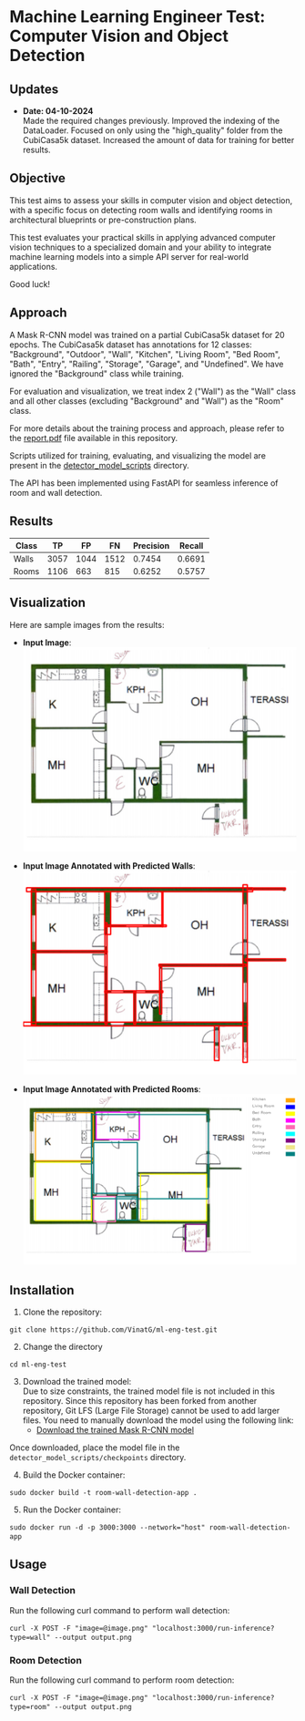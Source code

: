 # Machine Learning Engineer Test: Computer Vision and Object Detection

## Updates

- **Date: 04-10-2024**  
  Made the required changes previously. Improved the indexing of the DataLoader. Focused on only using the "high_quality" folder from the CubiCasa5k dataset. Increased the amount of data for training for better results.

## Objective
This test aims to assess your skills in computer vision and object detection, with a specific focus on detecting room walls and identifying rooms in architectural blueprints or pre-construction plans.

This test evaluates your practical skills in applying advanced computer vision techniques to a specialized domain and your ability to integrate machine learning models into a simple API server for real-world applications.

Good luck!

## Approach
A Mask R-CNN model was trained on a partial CubiCasa5k dataset for 20 epochs. The CubiCasa5k dataset has annotations for 12 classes: "Background", "Outdoor", "Wall", "Kitchen", "Living Room", "Bed Room", "Bath", "Entry", "Railing", "Storage", "Garage", and "Undefined". We have ignored the "Background" class while training.  

For evaluation and visualization, we treat index 2 ("Wall") as the "Wall" class and all other classes (excluding "Background" and "Wall") as the "Room" class.

For more details about the training process and approach, please refer to the [report.pdf](./report.pdf)  file available in this repository.

Scripts utilized for training, evaluating, and visualizing the model are present in the [detector_model_scripts](./detector_model_scripts) directory.

The API has been implemented using FastAPI for seamless inference of room and wall detection.

## Results
| Class      | TP   | FP   | FN   | Precision | Recall  |
|------------|------|------|------|-----------|---------|
| Walls      | 3057 | 1044  | 1512 | 0.7454    | 0.6691  |
| Rooms      | 1106 | 663  | 815  | 0.6252    | 0.5757  |

## Visualization

Here are sample images from the results:

- **Input Image**:
  ![Input Image](./images/input_image.png)

- **Input Image Annotated with Predicted Walls**:
  ![Walls Prediction](./images/input_walls_annotated.png)

- **Input Image Annotated with Predicted Rooms**:
  ![Rooms Prediction](./images/input_rooms_annotated.png)

## Installation

1. Clone the repository:
```
git clone https://github.com/VinatG/ml-eng-test.git
```
2. Change the directory
```
cd ml-eng-test
```
3. Download the trained model:  
Due to size constraints, the trained model file is not included in this repository. Since this repository has been forked from another repository, Git LFS (Large File Storage) cannot be used to add larger files. You need to manually download the model using the following link:
    - [Download the trained Mask R-CNN model](https://drive.google.com/file/d/1vgacDlyUYRdtKBYkQZ6jxR94Q7DZrfD8/view?usp=sharing)

Once downloaded, place the model file in the `detector_model_scripts/checkpoints` directory.

4. Build the Docker container:
```
sudo docker build -t room-wall-detection-app .
```
5. Run the Docker container:
```
sudo docker run -d -p 3000:3000 --network="host" room-wall-detection-app
```
## Usage

### Wall Detection
Run the following curl command to perform wall detection:
```
curl -X POST -F "image=@image.png" "localhost:3000/run-inference?type=wall" --output output.png
```
### Room Detection
Run the following curl command to perform room detection:
```
curl -X POST -F "image=@image.png" "localhost:3000/run-inference?type=room" --output output.png
```


